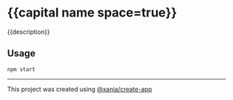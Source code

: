# {{capital name space=true}}

{{description}}

## Usage

```bash
npm start
``` 
------
This project was created using [@xania/create-app](https://github.com/xania/create-xania)

